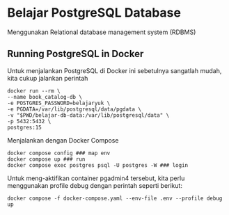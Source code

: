 # Belajar PostgreSQL Database
Menggunakan Relational database management system (RDBMS)

## Running PostgreSQL in Docker
Untuk menjalankan PostgreSQL di Docker ini sebetulnya sangatlah mudah, kita cukup jalankan perintah
```shell
docker run --rm \      
--name book_catalog-db \
-e POSTGRES_PASSWORD=belajaryuk \
-e PGDATA=/var/lib/postgresql/data/pgdata \
-v "$PWD/belajar-db-data:/var/lib/postgresql/data" \
-p 5432:5432 \
postgres:15
```

Menjalankan dengan Docker Compose
```shell
docker compose config ### map env
docker compose up ### run
docker compose exec postgres psql -U postgres -W ### login
```

Untuk meng-aktifikan container pgadmin4 tersebut, kita perlu menggunakan profile debug dengan perintah seperti berikut:

```shell
docker compose -f docker-compose.yaml --env-file .env --profile debug up
```